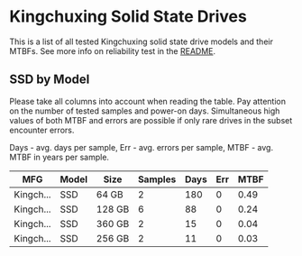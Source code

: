 Kingchuxing Solid State Drives
==============================

This is a list of all tested Kingchuxing solid state drive models and their MTBFs. See
more info on reliability test in the [README](https://github.com/linuxhw/SMART).

SSD by Model
------------

Please take all columns into account when reading the table. Pay attention on the
number of tested samples and power-on days. Simultaneous high values of both MTBF
and errors are possible if only rare drives in the subset encounter errors.

Days - avg. days per sample,
Err  - avg. errors per sample,
MTBF - avg. MTBF in years per sample.

| MFG       | Model              | Size   | Samples | Days  | Err   | MTBF |
|-----------|--------------------|--------|---------|-------|-------|------|
| Kingch... | SSD                | 64 GB  | 2       | 180   | 0     | 0.49   |
| Kingch... | SSD                | 128 GB | 6       | 88    | 0     | 0.24   |
| Kingch... | SSD                | 360 GB | 2       | 15    | 0     | 0.04   |
| Kingch... | SSD                | 256 GB | 2       | 11    | 0     | 0.03   |
